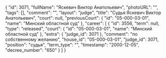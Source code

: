 {
    "id": 3071,
    "fullName": "Яскевич Виктор Анатольевич",
    "photoURL": "",
    "tags": [],
    "comment": "",
    "layout": "judge",
    "title": "Судья Яскевич Виктор Анатольевич",
    "court": null,
    "previousCourt": {
        "id": "05-000-03-01",
        "name": "Минский областной суд"
    },
    "career": [
        {
            "id": 3556,
            "term": null,
            "type": "released",
            "court": {
                "id": "05-000-03-01",
                "name": "Минский областной суд"
            },
            "extra": {
                "judge_id": 3071
            },
            "comment": "по собственному желанию",
            "house_id": "05-000-03-01",
            "judge_id": 3071,
            "position": "судья",
            "term_type": "",
            "timestamp": "2000-12-05",
            "decree_number": "650"
        }
    ]
}